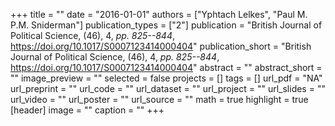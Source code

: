 +++
title = ""
date = "2016-01-01"
authors = ["Yphtach Lelkes", "Paul M. P.M. Sniderman"]
publication_types = ["2"]
publication = "British Journal of Political Science, (46), 4, _pp. 825--844_, https://doi.org/10.1017/S0007123414000404"
publication_short = "British Journal of Political Science, (46), 4, _pp. 825--844_, https://doi.org/10.1017/S0007123414000404"
abstract = ""
abstract_short = ""
image_preview = ""
selected = false
projects = []
tags = []
url_pdf = "NA"
url_preprint = ""
url_code = ""
url_dataset = ""
url_project = ""
url_slides = ""
url_video = ""
url_poster = ""
url_source = ""
math = true
highlight = true
[header]
image = ""
caption = ""
+++
